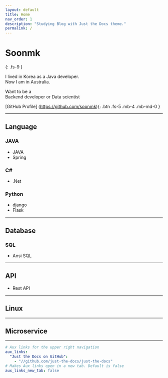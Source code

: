 ```yaml
---
layout: default
title: Home
nav_order: 1
description: "Studying Blog with Just the Docs theme."
permalink: /
---
```


# Soonmk
{: .fs-9 }

I lived in Korea as a Java developer.  
Now I am in Australia.  

Want to be a  
Backend developer or Data scientist

[GitHub Profile] (https://github.com/soonmk){: .btn .fs-5 .mb-4 .mb-md-0 }

---
## Language

### JAVA
- JAVA
- Spring

### C#
- .Net

### Python
- django
- Flask

---
## Database

### SQL
- Ansi SQL

---
## API

- Rest API

---
## Linux

---
## Microservice
---
```yaml
# Aux links for the upper right navigation
aux_links:
  "Just the Docs on GitHub":
    - "//github.com/just-the-docs/just-the-docs"
# Makes Aux links open in a new tab. Default is false
aux_links_new_tab: false
```
